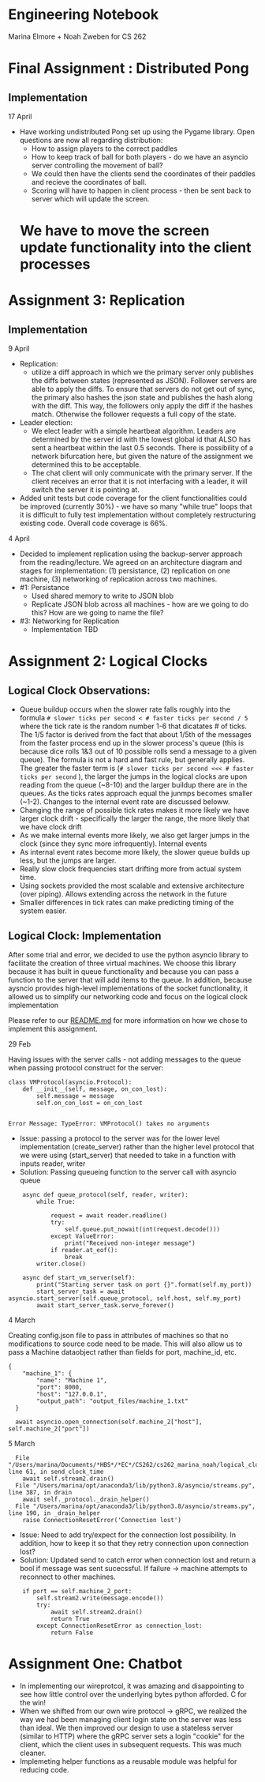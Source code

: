# Engineering Notebook
Marina Elmore + Noah Zweben for CS 262

# Final Assignment : Distributed Pong
## Implementation
17 April
* Have working undistributed Pong set up using the Pygame library. Open questions are now all regarding distribution:
   * How to assign players to the correct paddles
   * How to keep track of ball for both players - do we have an asyncio server controlling the movement of ball?
   * We could then have the clients send the coordinates of their paddles and recieve the coordinates of ball.
   * Scoring will have to happen in client process - then be sent back to server which will update the screen.
   # We have to move the screen update functionality into the client processes

# Assignment 3: Replication
## Implementation
 9 April
* Replication:
   * utilize a diff approach in which we the primary server only publishes the diffs between states (represented as JSON). Follower servers are able to apply the diffs. To ensure that servers do not get out of sync, the primary also hashes the json state and publishes the hash along with the diff. This way, the followers only apply the diff if the hashes match. Otherwise the follower requests a full copy of the state.
* Leader election:
   * We elect leader with a simple heartbeat algorithm. Leaders are determined by the server id with the lowest global id that ALSO has sent a heartbeat within the last 0.5 seconds. There is possibility of a network bifurcation here, but given the nature of the assignment we determined this to be acceptable.
   * The chat client will only communicate with the primary server. If the client receives an error that it is not interfacing with a leader, it will switch the server it is pointing at.
* Added unit tests but code coverage for the client functionalities could be improved (currently 30%) - we have so many "while true" loops that it is difficult to fully test implementation without completely restructuring existing code. Overall code coverage is 66%.

4 April
* Decided to implement replication using the backup-server approach from the reading/lecture. We agreed on an architecture diagram and stages for implementation: (1) persistance, (2) replication on one machine, (3) networking of replication across two machines.
* #1: Persistance
    * Used shared memory to write to JSON blob
    * Replicate JSON blob across all machines - how are we going to do this? How are we going to name the file?
* #3: Networking for Replication
   * Implementation TBD


# Assignment 2: Logical Clocks
## Logical Clock Observations:
* Queue buildup occurs when the slower rate falls roughly into the formula `# slower ticks per second < # faster ticks per second / 5` where the tick rate is the random number 1-6 that dicatates # of ticks. The 1/5 factor is derived from the fact that about 1/5th of the messages from the faster process end up in the slower process's queue (this is because dice rolls 1&3 out of 10 possible rolls send a message to a given queue). The formula is not a hard and fast rule, but generally applies. The greater the faster term is (`# slower ticks per second <<< # faster ticks per second` ), the larger the jumps in the logical clocks are upon reading from the queue (~8-10) and the larger buildup there are in the queues. As the ticks rates approach equal the junmps becomes smaller (~1-2). Changes to the internal event rate are discussed beloww.
* Changing the range of possible tick rates makes it more likely we have larger clock drift - specifically the larger the range, the more likely that we have clock drift
* As we make internal events more likely, we also get larger jumps in the clock (since they sync more infrequently). Internal events 
* As internal event rates become more likely, the slower queue builds up less, but the jumps are larger.
* Really slow clock frequencies start drifting more from actual system time.
* Using sockets provided the most scalable and extensive architecture (over piping). Allows extending across the network in the future
* Smaller differences in tick rates can make predicting timing of the system easier.

## Logical Clock: Implementation
After some trial and error, we decided to use the python asyncio library to facilitate the creation of three virtual machines. We choose this library because it has built in queue functionality and because you can pass a function to the server that will add items to the queue. In addition, because aysncio provides high-level implementations of the socket functionality, it allowed us to simplify our networking code and focus on the logical clock implementation

Please refer to our 
[README.md](https://github.com/marinaelmore/cs262_marina_noah/blob/main/logical_clocks/README.md) for more information on how we chose to implement this assignment. 

29 Feb

Having issues with the server calls - not adding messages to the queue when passing protocol construct for the server:
```
class VMProtocol(asyncio.Protocol):
    def __init__(self, message, on_con_lost):
        self.message = message
        self.on_con_lost = on_con_lost


Error Message: TypeError: VMProtocol() takes no arguments
```
* Issue: passing a protocol to the server was for the lower level implementation (create_server) rather than the higher level protocol that we were using (start_server) that needed to take in a function with inputs reader, writer
*  Solution: Passing queueing function to the server call with asyncio queue
```
    async def queue_protocol(self, reader, writer):
        while True:

            request = await reader.readline()
            try:
                self.queue.put_nowait(int(request.decode()))
            except ValueError:
                print("Received non-integer message")
            if reader.at_eof():
                break
        writer.close()

    async def start_vm_server(self):
        print("Starting server task on port {}".format(self.my_port))
        start_server_task = await asyncio.start_server(self.queue_protocol, self.host, self.my_port)
        await start_server_task.serve_forever()

```

4 March

Creating config.json file to pass in attributes of machines so that no modifications to source code need to be made. This will also allow us to pass a Machine dataobject rather than fields for port, machine_id, etc.
```
{
    "machine_1": {
        "name": "Machine 1",
        "port": 8000,
        "host": "127.0.0.1",
        "output_path": "output_files/machine_1.txt"
  }
  
  await asyncio.open_connection(self.machine_2["host"], self.machine_2["port"])
```

5 March
```
  File "/Users/marina/Documents/*HBS*/*EC*/CS262/cs262_marina_noah/logical_clocks/virtual_machine.py", line 61, in send_clock_time
    await self.stream2.drain()
  File "/Users/marina/opt/anaconda3/lib/python3.8/asyncio/streams.py", line 387, in drain
    await self._protocol._drain_helper()
  File "/Users/marina/opt/anaconda3/lib/python3.8/asyncio/streams.py", line 190, in _drain_helper
    raise ConnectionResetError('Connection lost')
```
* Issue: Need to add try/expect for the connection lost possibility. In addition, how to keep it so that they retry connection upon connection lost?
* Solution: Updated send to catch error when connection lost and return a bool if message was sent sucecssful. If failure -> machine attempts to reconnect to other machines.
```
    if port == self.machine_2_port:
        self.stream2.write(message.encode())
        try:
            await self.stream2.drain()
            return True
        except ConnectionResetError as connection_lost:
            return False
```

# Assignment One: Chatbot

* In implementing our wireprotcol, it was amazing and disappointing to see how little control over the underlying bytes python afforded. C for the win!
* When we shifted from our own wire protocol -> gRPC, we realized the way we had been managing client login state on the server was less than ideal. We then improved our design to use a stateless server (similar to HTTP) where the gRPC server sets a login "cookie" for the client, which the client uses in subsequent requests. This was much cleaner.
* Implemeting helper functions as a reusable module was helpful for reducing code.
